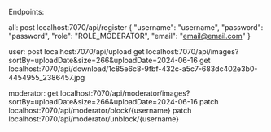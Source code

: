 Endpoints:

all:
post localhost:7070/api/register
{
    "username": "username",
    "password": "password",
    "role": "ROLE_MODERATOR",
    "email": "email@email.com"
}

user:
post localhost:7070/api/upload
get localhost:7070/api/images?sortBy=uploadDate&size=266&uploadDate=2024-06-16
get localhost:7070/api/download/1c85e6c8-9fbf-432c-a5c7-683dc402e3b0-4454955_2386457.jpg

moderator:
get localhost:7070/api/moderator/images?sortBy=uploadDate&size=266&uploadDate=2024-06-16
patch localhost:7070/api/moderator/block/{username}
patch localhost:7070/api/moderator/unblock/{username}